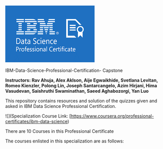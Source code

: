 ![](https://github.com/SirBaron84/IBM-Data-Science-Professional-Certification-/blob/main/images/IBM_.png)




IBM-Data-Science-Professional-Certification- Capstone 

**Instructors: Rav Ahuja, Alex Aklson, Aije Egwaikhide, Svetlana Levitan, Romeo Kienzler, Polong Lin, Joseph Santarcangelo, Azim Hirjani, Hima Vasudevan, Saishruthi Swaminathan, Saeed Aghabozorgi, Yan Luo**

This repository contains resources and solution of the quizzes given and asked in IBM Data Science Professional Certification.

![](Specialization Course Link: [https://www.coursera.org/professional-certificates/ibm-data-science)

There are 10 Courses in this Professional Certificate

The courses enlisted in this specialization are as follows:
